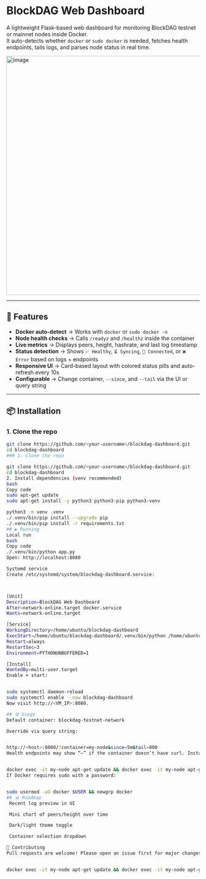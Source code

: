 # BlockDAG Web Dashboard

A lightweight Flask-based web dashboard for monitoring BlockDAG testnet or mainnet nodes inside Docker.  
It auto-detects whether `docker` or `sudo docker` is needed, fetches health endpoints, tails logs, and parses node status in real time.



<img width="996" height="624" alt="image" src="https://github.com/user-attachments/assets/db5c5324-a0a3-4062-8506-305919dbefc7" />

---

## 🚀 Features
- **Docker auto-detect** → Works with `docker` or `sudo docker -n`
- **Node health checks** → Calls `/readyz` and `/healthz` inside the container
- **Live metrics** → Displays peers, height, hashrate, and last log timestamp
- **Status detection** → Shows `✅ Healthy`, `⏳ Syncing`, `🔗 Connected`, or `❌ Error` based on logs + endpoints
- **Responsive UI** → Card-based layout with colored status pills and auto-refresh every 10s
- **Configurable** → Change container, `--since`, and `--tail` via the UI or query string

---

## 📦 Installation

### 1. Clone the repo
```bash
git clone https://github.com/<your-username>/blockdag-dashboard.git
cd blockdag-dashboard
### 1. Clone the repo

git clone https://github.com/<your-username>/blockdag-dashboard.git
cd blockdag-dashboard
2. Install dependencies (venv recommended)
bash
Copy code
sudo apt-get update
sudo apt-get install -y python3 python3-pip python3-venv

python3 -m venv .venv
./.venv/bin/pip install --upgrade pip
./.venv/bin/pip install -r requirements.txt
## ▶️ Running
Local run
bash
Copy code
./.venv/bin/python app.py
Open: http://localhost:8080

Systemd service
Create /etc/systemd/system/blockdag-dashboard.service:



[Unit]
Description=BlockDAG Web Dashboard
After=network-online.target docker.service
Wants=network-online.target

[Service]
WorkingDirectory=/home/ubuntu/blockdag-dashboard
ExecStart=/home/ubuntu/blockdag-dashboard/.venv/bin/python /home/ubuntu/blockdag-dashboard/app.py
Restart=always
RestartSec=3
Environment=PYTHONUNBUFFERED=1

[Install]
WantedBy=multi-user.target
Enable + start:


sudo systemctl daemon-reload
sudo systemctl enable --now blockdag-dashboard
Now visit http://<VM_IP>:8080.

## ⚙️ Usage
Default container: blockdag-testnet-network

Override via query string:


http://<host>:8080/?container=my-node&since=5m&tail=800
Health endpoints may show “—” if the container doesn’t have curl. Install with:


docker exec -it my-node apt-get update && docker exec -it my-node apt-get install -y curl
If Docker requires sudo with a password:


sudo usermod -aG docker $USER && newgrp docker
## 📊 Roadmap
 Recent log preview in UI

 Mini chart of peers/height over time

 Dark/light theme toggle

 Container selection dropdown

🤝 Contributing
Pull requests are welcome! Please open an issue first for major changes.


docker exec -it my-node apt-get update && docker exec -it my-node apt-get install -y curl
